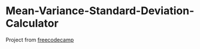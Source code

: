# Mean-Variance-Standard-Deviation-Calculator
Project from [freecodecamp](https://www.freecodecamp.org/learn/data-analysis-with-python/data-analysis-with-python-projects/mean-variance-standard-deviation-calculator)